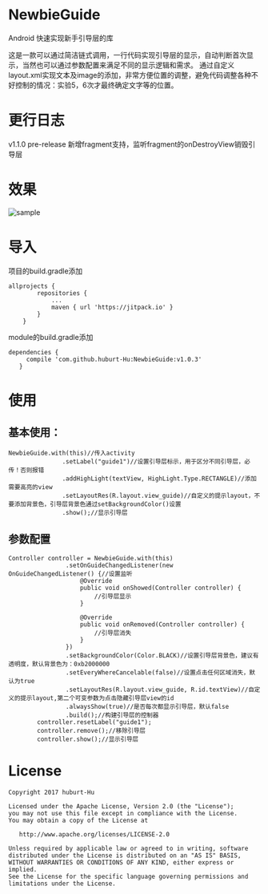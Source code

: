 # NewbieGuide
Android 快速实现新手引导层的库

这是一款可以通过简洁链式调用，一行代码实现引导层的显示，自动判断首次显示，当然也可以通过参数配置来满足不同的显示逻辑和需求。
通过自定义layout.xml实现文本及image的添加，非常方便位置的调整，避免代码调整各种不好控制的情况：实验5，6次才最终确定文字等的位置。

# 更行日志

v1.1.0 pre-release 新增fragment支持，监听fragment的onDestroyView销毁引导层


# 效果

![sample](https://github.com/huburt-Hu/NewbieGuide/raw/master/screenshoot/device-2017-08-09-161703.png)  

# 导入

项目的build.gradle添加
```
allprojects {
		repositories {
			...
			maven { url 'https://jitpack.io' }
		}
	}
 ```
 
 module的build.gradle添加
 ```
 dependencies {
	  compile 'com.github.huburt-Hu:NewbieGuide:v1.0.3'
	}
 ```

# 使用
 
 ## 基本使用：
 ```
NewbieGuide.with(this)//传入activity
                .setLabel("guide1")//设置引导层标示，用于区分不同引导层，必传！否则报错
                .addHighLight(textView, HighLight.Type.RECTANGLE)//添加需要高亮的view
                .setLayoutRes(R.layout.view_guide)//自定义的提示layout，不要添加背景色，引导层背景色通过setBackgroundColor()设置
                .show();//显示引导层
 ```
## 参数配置
```
Controller controller = NewbieGuide.with(this)
                .setOnGuideChangedListener(new OnGuideChangedListener() {//设置监听
                    @Override
                    public void onShowed(Controller controller) {
                        //引导层显示
                    }

                    @Override
                    public void onRemoved(Controller controller) {
                        //引导层消失
                    }
                })
                .setBackgroundColor(Color.BLACK)//设置引导层背景色，建议有透明度，默认背景色为：0xb2000000
                .setEveryWhereCancelable(false)//设置点击任何区域消失，默认为true
                .setLayoutRes(R.layout.view_guide, R.id.textView)//自定义的提示layout,第二个可变参数为点击隐藏引导层view的id
                .alwaysShow(true)//是否每次都显示引导层，默认false
                .build();//构建引导层的控制器
        controller.resetLabel("guide1");
        controller.remove();//移除引导层
        controller.show();//显示引导层
```

# License

 ```
 Copyright 2017 huburt-Hu

Licensed under the Apache License, Version 2.0 (the "License");
you may not use this file except in compliance with the License.
You may obtain a copy of the License at

    http://www.apache.org/licenses/LICENSE-2.0

Unless required by applicable law or agreed to in writing, software
distributed under the License is distributed on an "AS IS" BASIS,
WITHOUT WARRANTIES OR CONDITIONS OF ANY KIND, either express or implied.
See the License for the specific language governing permissions and
limitations under the License.
```
